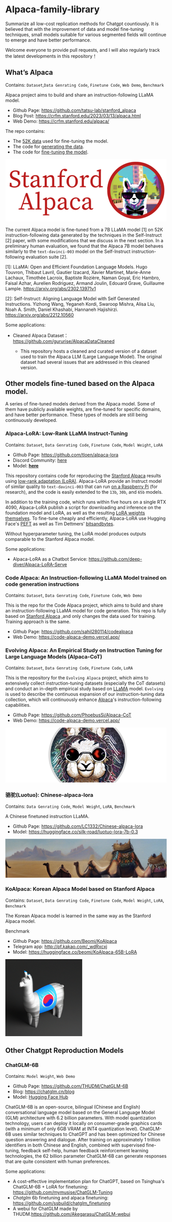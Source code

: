 # Alpaca-family-library

Summarize all low-cost replication methods for Chatgpt countiously. It is believed that with the improvement of data and model fine-tuning techniques, small models suitable for various segmented fields will continue to emerge and have better performance.

Welcome everyone to provide pull requests, and I will also regularly track the latest developments in this repository！

## What’s Alpaca

Contains:  `Dataset`,`Data Genrating Code`, `Finetune Code`, `Web Demo`, `Benchmark`

Alpaca project aims to build and share an instruction-following LLaMA model. 

- Github Page: https://github.com/tatsu-lab/stanford_alpaca
- Blog Post: https://crfm.stanford.edu/2023/03/13/alpaca.html
- Web Demo: https://crfm.stanford.edu/alpaca/

The repo contains:

- The [52K data](https://github.com/tatsu-lab/stanford_alpaca#data-release) used for fine-tuning the model.
- The code for [generating the data](https://github.com/tatsu-lab/stanford_alpaca#data-generation-process).
- The code for [fine-tuning the model](https://github.com/tatsu-lab/stanford_alpaca#fine-tuning).

![Stanford-Alpaca](./assets/logo.png)

The current Alpaca model is fine-tuned from a 7B LLaMA model [1] on 52K instruction-following data generated by the techniques in the Self-Instruct [2] paper, with some modifications that we discuss in the next section. In a preliminary human evaluation, we found that the Alpaca 7B model behaves similarly to the `text-davinci-003` model on the Self-Instruct instruction-following evaluation suite [2].

[1]: LLaMA: Open and Efficient Foundation Language Models. Hugo Touvron, Thibaut Lavril, Gautier Izacard, Xavier Martinet, Marie-Anne Lachaux, Timothée Lacroix, Baptiste Rozière, Naman Goyal, Eric Hambro, Faisal Azhar, Aurelien Rodriguez, Armand Joulin, Edouard Grave, Guillaume Lample. https://arxiv.org/abs/2302.13971v1

[2]: Self-Instruct: Aligning Language Model with Self Generated Instructions. Yizhong Wang, Yeganeh Kordi, Swaroop Mishra, Alisa Liu, Noah A. Smith, Daniel Khashabi, Hannaneh Hajishirzi. https://arxiv.org/abs/2212.10560

Some applications:

- Cleaned Alpaca Dataset：https://github.com/gururise/AlpacaDataCleaned

  - This repository hosts a cleaned and curated version of a dataset used to train the Alpaca LLM (Large Language Model). The original dataset had several issues that are addressed in this cleaned version.

    

## Other models fine-tuned based on the Alpaca model.

A series of fine-tuned models derived from the Alpaca model. Some of them have publicly available weights, are fine-tuned for specific domains, and have better performance. These types of models are still being continuously developed.

### Alpaca-LoRA: Low-Rank LLaMA Instruct-Tuning

Contains:  `Dataset`, `Data Genrating Code`, `Finetune Code`, `Model Weight`, `LoRA`

- Github Page: https://github.com/tloen/alpaca-lora
- Discord Community: [here](https://discord.gg/prbq284xX5)
- Model: **[here](https://huggingface.co/spaces/tloen/alpaca-lora)**

This repository contains code for reproducing the [Stanford Alpaca](https://github.com/tatsu-lab/stanford_alpaca) results using [low-rank adaptation (LoRA)](https://arxiv.org/pdf/2106.09685.pdf). Alpaca-LoRA provide an Instruct model of similar quality to `text-davinci-003` that can run [on a Raspberry Pi](https://twitter.com/miolini/status/1634982361757790209) (for research), and the code is easily extended to the `13b`, `30b`, and `65b` models.

In addition to the training code, which runs within five hours on a single RTX 4090, Alpaca-LoRA publish a script for downloading and inference on the foundation model and LoRA, as well as the resulting [LoRA weights themselves](https://huggingface.co/tloen/alpaca-lora-7b/tree/main). To fine-tune cheaply and efficiently, Alpaca-LoRA use Hugging Face's [PEFT](https://github.com/huggingface/peft) as well as Tim Dettmers' [bitsandbytes](https://github.com/TimDettmers/bitsandbytes).

Without hyperparameter tuning, the LoRA model produces outputs comparable to the Stanford Alpaca model. 

Some applications:

- Alpaca-LoRA as a Chatbot Service: https://github.com/deep-diver/Alpaca-LoRA-Serve



### Code Alpaca: An Instruction-following LLaMA Model trained on code generation instructions

Contains: `Dataset`, `Data Genrating Code`, `Finetune Code`, `Web Demo`

This is the repo for the Code Alpaca project, which aims to build and share an instruction-following LLaMA model for code generation. This repo is fully based on [Stanford Alpaca](https://github.com/tatsu-lab/stanford_alpaca) ,and only changes the data used for training. Training approach is the same.

- Github Page: https://github.com/sahil280114/codealpaca
- Web Demo: https://code-alpaca-demo.vercel.app/



### Evolving Alpaca: An Empirical Study on Instruction Tuning for Large Language Models (**Alpaca-CoT**)

Contains: `Dataset`, `Data Genrating Code`, `Finetune Code`, `LoRA`

This is the repository for the `Evolving Alpaca` project, which aims to extensively collect instruction-tuning datasets (especially the CoT datasets) and conduct an in-depth empirical study based on [LLaMA](https://arxiv.org/abs/2302.13971v1) model. `Evolving` is used to describe the continuous expansion of our instruction-tuning data collection, which will continuously enhance [Alpaca](https://github.com/tatsu-lab/stanford_alpaca)'s instruction-following capabilities.

- Github Page: https://github.com/PhoebusSi/Alpaca-CoT
- Web Demo: https://code-alpaca-demo.vercel.app/

![Alpaca-CoT](./assets/Alpaca-CoT-2.jpg)



### 骆驼(Luotuo): Chinese-alpaca-lora

Contains: `Data Genrating Code`,  `Model Weight`, `LoRA`, `Benchmark`

A Chinese finetuned instruction LLaMA. 

- Github Page: https://github.com/LC1332/Chinese-alpaca-lora
- Model: https://huggingface.co/silk-road/luotuo-lora-7b-0.3

<img src="./assets/camel_back.png" alt="img" style="zoom:67%;" />



### KoAlpaca: Korean Alpaca Model based on Stanford Alpaca

Contains:  `Dataset`, `Data Genrating Code`, `Finetune Code`, `Model Weight`, `LoRA`, `Benchmark`

The Korean Alpaca model is learned in the same way as the Stanford Alpaca model.

Benchmark

- Github Page: https://github.com/Beomi/KoAlpaca
- Telegram app: http://pf.kakao.com/_wdRxcxj
- Model: https://huggingface.co/beomi/KoAlpaca-65B-LoRA

<img src="./assets/KoAlpaca-20230327220706243.png" alt="KoAlpaca icon" style="zoom:33%;" />



## Other Chatgpt Reproduction Models

### ChatGLM-6B

Contains:   `Model Weight`, `Web Demo`

- Github Page: https://github.com/THUDM/ChatGLM-6B
- Blog: https://chatglm.cn/blog
- Model: [Hugging Face Hub](https://huggingface.co/THUDM/chatglm-6b)

ChatGLM-6B is an open-source, bilingual (Chinese and English) conversational language model based on the General Language Model (GLM) architecture with 6.2 billion parameters. With model quantization technology, users can deploy it locally on consumer-grade graphics cards (with a minimum of only 6GB VRAM at INT4 quantization level). ChatGLM-6B uses similar techniques to ChatGPT and has been optimized for Chinese question answering and dialogue. After training on approximately 1 trillion identifiers in both Chinese and English, combined with supervised fine-tuning, feedback self-help, human feedback reinforcement learning technologies, the 62 billion parameter ChatGLM-6B can generate responses that are quite consistent with human preferences.

Some applications:

- A cost-effective implementation plan for ChatGPT, based on Tsinghua's ChatGLM-6B + LoRA for finetuning: https://github.com/mymusise/ChatGLM-Tuning
- *Chatglm* 6b finetuning and alpaca finetuning: https://github.com/ssbuild/chatglm_finetuning
- A webui for ChatGLM made by THUDM.https://github.com/Akegarasu/ChatGLM-webui
